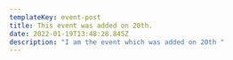 ```yaml
---
templateKey: event-post
title: This event was added on 20th.
date: 2022-01-19T13:48:28.845Z
description: "I am the event which was added on 20th "
---
```

